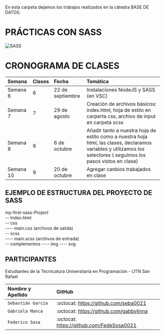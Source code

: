 En esta carpeta dejamos los trabajos realizados en la cátedra BASE DE DATOS.
# PRÁCTICAS CON SASS

<image src="https://blog.openreplay.com/images/sass-for-web-development/images/hero.png" alt="SASS">

# CRONOGRAMA DE CLASES

| **Semana**| **Clases** | **Fecha**  |  **Temática** |
| :--------| :-------- | :------- | :-------------|
| Semana 6 | 6 | 22 de septiembre | Instalaciones NodeJS y SASS (en VSC) |
| Semana 7| 7 | 29 de agosto | Creación de archivos básicos: index.html, hoja de estilo en carperta css, archivo de input en carpeta scss |
| Semana 8 | 8 | 6 de octubre | Añadir tanto a nuestra hoja de estilo como a nuestra hoja html, las clases, declaramos variables y utilizamos los selectores ( seguimos los pasos vistos en clase) |
| Semana 10 | 9 | 20 de octubre | Agregar canbios trabajados en clase  |


## EJEMPLO DE ESTRUCTURA DEL PROYECTO DE SASS

my-first-sass-Project<br>
-- Index.html<br>
-- css<br>
---- main.css (archivos de salida)<br>
-- scss<br>
---- main.scss (archivos de entrada)<br>
-- complementos
---- img
---- svg

## PARTICIPANTES

Estudiantes de la Tecnicatura Universitaria en Programación - UTN San Rafael 

| Nombre y Apellido     | GitHub                                         |
|:---------------------| :----------------------------------------------|
| `Sebastián García`    | :octocat:  https://github.com/seba0021 |
| `Gabriela Manca`      | :octocat:  https://github.com/gabbylinna   |
| `Federico Sosa`       | :octocat:  https://github.com/FedeSosa0021 |

